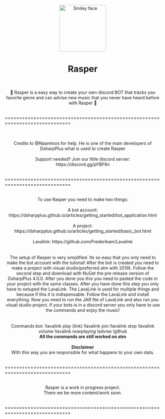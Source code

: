 <p align="center"> 
  <img src="https://i.imgur.com/WokKYJC.png" alt="Smiley face" height="150" width="150" left="50">
  <h1 align="center">Rasper</h1>
</p>

<br>
<p align="center"> 👾 Rasper is a easy way to create your own discord BOT that tracks you favorite genre and can advise new music that you never have heard before with Rasper 👾</p>
<br>
=============================================================================<br>
<br>
<br>
<p align="center"> 
Credits to @Naamloos for help.
He is one of the main developers of DsharpPlus what is used to create Rasper
<br>
<br>
Support needed? Join our little discord server:
<br>
https://discord.gg/pYBF6n
<br>
</p>
<br>
=============================================================================<br>
<br>
<p align="center"> 
To use Rasper you need to make two things: <br>
<br>
A bot account: https://dsharpplus.github.io/articles/getting_started/bot_application.html <br>
<br>
A project: https://dsharpplus.github.io/articles/getting_started/basic_bot.html <br>
<br>
Lavalink: https://github.com/Frederikam/Lavalink <br>
<br> 
<br> 
The setup of Rasper is very simplified. Its so easy that you only need to make the bot account with the tutorial! After the bot is created you need to make a project with visual studio(preferred atm with 2019). Follow the second step and download with NuGet the pre release version of DsharpPlus 4.0.0. After you done you this you need to pasted the code in your project with the same classes. After you have done this step you only have to setuped the LavaLink. The LavaLink is used for multiple things and because if this it is indispensable. Follow the LavaLink and install everything. Now you need to run the JAR file of LavaLink and also run you visual studio project. If your bots is in a discord server you only have to use the commands and enjoy the music!
<br>
<br>
<br>
  Commands bot:
  !lavalink play (link)
  !lavalink join
  !lavalink stop
  !lavalink volume
  !lavalink nowplaying
  !advise
  !github
<br>
  <b> All the commands are still worked on atm </b>
  <br>
<br>
  <b> Disclaimer </b><br>
  With this way you are responsible for what happens to your own data.
</p>
<br>
============================================================================= <br>
<br>
<p align="center"> 
Rasper is a work in progress project. <br>
There we be more content/work soon. <br>
</p>
<br>
============================================================================= <br>
<br>
